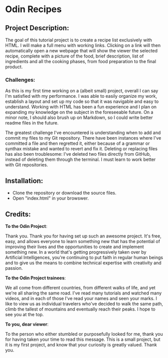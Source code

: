 # Odin Recipes
## Project Description:

<p>The goal of this tutorial project is to create a recipe list exclusively with HTML. I will make a full menu with working links. Clicking on a link will then automatically open a new webpage that will show the viewer the selected recipe, complete with a picture of the food, brief description, list of ingredients and all the cooking phases, from food preparation to the final product.</p>

### Challenges:

<p>As this is my first time working on a (albeit small) project, overall I can say I'm satisfied with my performance. I was able to easily organize my work, establish a layout and set up my code so that it was navigable and easy to understand. Working with HTML has been a fun experience and I plan on expanding my knowledge on the subject in the foreseeable future. On a minor note, I should also brush up on Markdown, so I could write better readme files in the future.</p>

<p>The greatest challenge I've encountered is understanding when to add and commit my files to my Git repository. There have been instances where I've committed a file and then regretted it, either because of a grammar or synthax mistake and wanted to revert and fix it. Deleting or replacing files has also been troublesome: I've deleted two files directly from GitHub, instead of deleting them through the terminal. I must learn to work better with Git repositories.</p>

## Installation:
- Clone the repository or download the source files.
- Open "index.html" in your browswer.

## Credits:

**To the Odin Project**:
<p>Thank you. Thank you for having set up such an awesome project. It's free, easy, and allows everyone to learn something new that has the potential of improving their lives and the opportunities to create and implement something new. In a world that's getting progressively taken over by Artificial Intelligences, you're continuing to put faith in regular human beings and to give us the means to combine technical expertise with creativity and passion.</p>

**To the Odin Project trainees**:
<p>We all come from different countries, from different walks of life, and yet we're all sharing the same road. I've read many tutorials and watched many videos, and in each of those I've read your names and seen your marks. I like to view us as individual travelers who've decided to walk the same path, climb the tallest of mountains and eventually reach their peaks. I hope to see you at the top.</p>

**To you, dear viewer**:
<p>To the person who either stumbled or purposefully looked for me, thank you for having taken your time to read this message. This is a small project, but it is my first project, and know that your curiosity is greatly valued. Thank you.</p>